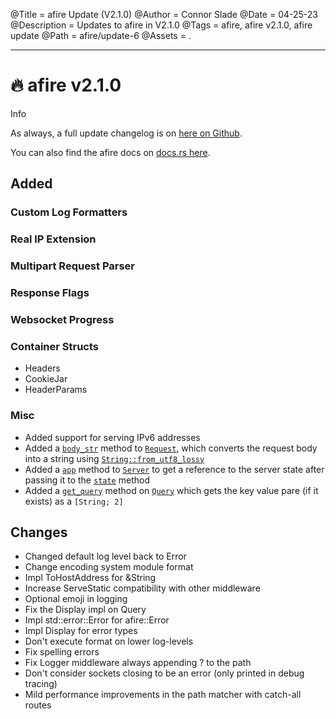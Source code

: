 @Title = afire Update (V2.1.0)
@Author = Connor Slade
@Date = 04-25-23
@Description = Updates to afire in V2.1.0
@Tags = afire, afire v2.1.0, afire update
@Path = afire/update-6
@Assets = .

---

# 🔥 afire v2.1.0

<div ad info>
Info

As always, a full update changelog is on [here on Github](https://github.com/Basicprogrammer10/afire/releases/tag/v2.1.0).

You can also find the afire docs on [docs.rs here](https://docs.rs/afire/latest/afire).

</div>

## Added

### Custom Log Formatters

### Real IP Extension

### Multipart Request Parser

### Response Flags

### Websocket Progress

### Container Structs

- Headers
- CookieJar
- HeaderParams

### Misc

[request]: https://docs.rs/afire/latest/afire/struct.Request.html
[request::body_str]: https://docs.rs/afire/latest/afire/struct.Request.html#method.body_str
[string::from_utf8_lossy]: https://doc.rust-lang.org/std/string/struct.String.html#method.from_utf8_lossy
[server]: https://docs.rs/afire/latest/afire/struct.Server.html
[server::app]: https://docs.rs/afire/latest/afire/struct.Server.html#method.app
[server::state]: https://docs.rs/afire/latest/afire/struct.Server.html#structfield.state
[query]: https://docs.rs/afire/latest/afire/struct.Query.html
[query::get_query]: https://docs.rs/afire/latest/afire/struct.Query.html#method.get_query

- Added support for serving IPv6 addresses
- Added a [`body_str`][request::body_str] method to [`Request`][request], which converts the request body into a string using [`String::from_utf8_lossy`][string::from_utf8_lossy]
- Added a [`app`][server::app] method to [`Server`][server] to get a reference to the server state after passing it to the [`state`][server::state] method
- Added a [`get_query`][query::get_query] method on [`Query`][query] which gets the key value pare (if it exists) as a `[String; 2]`

## Changes

- Changed default log level back to Error
- Change encoding system module format
- Impl ToHostAddress for &String
- Increase ServeStatic compatibility with other middleware
- Optional emoji in logging
- Fix the Display impl on Query
- Impl std::error::Error for afire::Error
- Impl Display for error types
- Don't execute format on lower log-levels
- Fix spelling errors
- Fix Logger middleware always appending ? to the path
- Don't consider sockets closing to be an error (only printed in debug tracing)
- Mild performance improvements in the path matcher with catch-all routes
